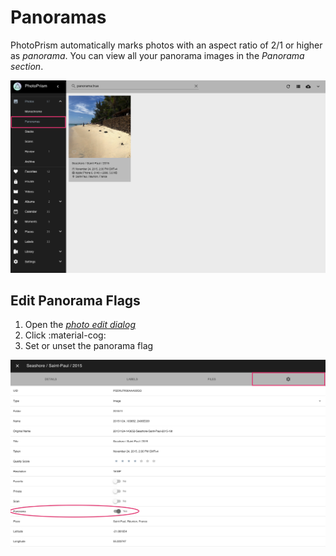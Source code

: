 # Panoramas #
PhotoPrism automatically marks photos with an aspect ratio of 2/1 or higher as *panorama*.
You can view all your panorama images in the *Panorama section*.

![Screenshot](img/panorama-1.png)

## Edit Panorama Flags ##

 1. Open the [*photo edit dialog*](edit.md)
 2. Click :material-cog:
 3. Set or unset the panorama flag

![Screenshot](img/panorama-2.png)